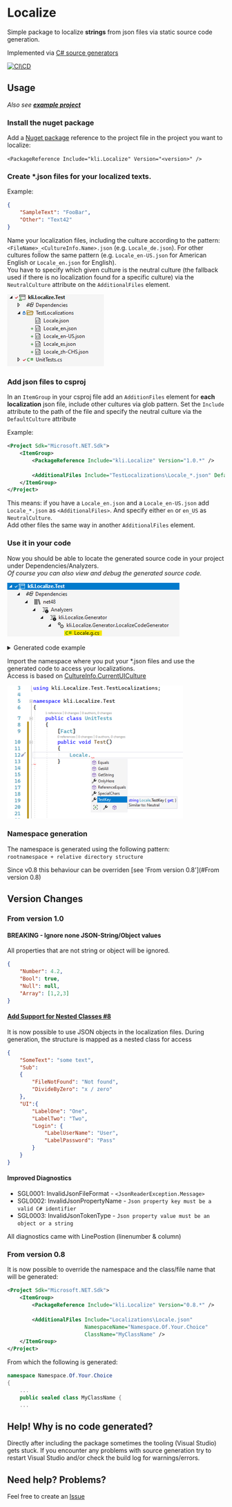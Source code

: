 ﻿# Localize

Simple package to localize **strings** from json files via static source code generation.

Implemented via [C# source generators](https://docs.microsoft.com/en-us/dotnet/csharp/roslyn-sdk/source-generators-overview)

[![CI\CD](https://github.com/kl1mm/localize/actions/workflows/dotnet.yml/badge.svg?branch=main)](https://github.com/kl1mm/localize/actions/workflows/dotnet.yml)

## Usage

_Also see [**example project**](https://github.com/kl1mm/localize/tree/develop/example/kli.Localize.Example)_

### Install the nuget package

Add a [Nuget package](https://www.nuget.org/packages/kli.Localize/) reference to the project file in the project you want to localize:  

`<PackageReference Include="kli.Localize" Version="<version>" />`

### Create \*.json files for your localized texts.

Example:

```json
{
    "SampleText": "FooBar",
    "Other": "Text42"
}
```

Name your localization files, including the culture according to the pattern: `<FileName>_<CultureInfo.Name>.json` (e.g. `Locale_de.json`). 
For other cultures follow the same pattern (e.g. `Locale_en-US.json` for American English or `Locale_en.json` for English).  
You have to specify which given culture is the neutral culture (the fallback used if there is no localization found for a specific culture)
via the `NeutralCulture` attribute on the `AdditionalFiles` element.

![locale_files image][locale_files]

### Add json files to csproj

In an `ItemGroup` in your csproj file add an `AdditionFiles` element for **each localization** json file, include other cultures via glob pattern. 
Set the `Include` attribute to the path of the file and specify the neutral culture via the `DefaultCulture` attribute

Example:

```xml
<Project Sdk="Microsoft.NET.Sdk">
    <ItemGroup>
        <PackageReference Include="kli.Localize" Version="1.0.*" />

        <AdditionalFiles Include="TestLocalizations\Locale_*.json" DefaultCulture="en"/>
    </ItemGroup>
</Project>
```

This means: if you have a `Locale_en.json` and a `Locale_en-US.json` add `Locale_*.json` as `<AdditionalFiles>`. And specify either `en` or `en_US` as `NeutralCulture`.  
Add other files the same way in another `AdditionalFiles` element.

### Use it in your code

Now you should be able to locate the generated source code in your project under Dependencies/Analyzers.  
_Of course you can also view and debug the generated source code._  

![generated_1 image][generated_1]  

<details>
  <summary>Generated code example</summary>

```csharp
//------------------------------------------------------------------------------
// <auto-generated>
//     This code was generated by kli.Localize.Generator.
//
//     Changes to this file may cause incorrect behavior and will be lost if
//     the code is regenerated.
// </auto-generated>
//------------------------------------------------------------------------------
namespace kli.Localize.Example.Localizations
{
    using System;
    using System.Globalization;
    using System.Collections.Generic;
    using Translations = System.Collections.Generic.Dictionary<string, string>;

    public sealed class Locale
    {
        private static readonly LocalizationProvider provider = new LocalizationProvider();
        public static IDictionary<string, string> GetAll(CultureInfo cultureInfo = null) => provider.GetValues(cultureInfo ?? CultureInfo.CurrentUICulture);
        public static string GetString(string key, CultureInfo cultureInfo = null) => provider.GetValue(key, cultureInfo ?? CultureInfo.CurrentUICulture);
        ///<summary>Similar to: Hallo Welt (German)</summary>
        public static string MyText => provider.GetValue(nameof(MyText), CultureInfo.CurrentUICulture);
        private class LocalizationProvider
        {
            delegate bool SelectorFunc<T>(Translations translations, out T arg);
            internal string GetValue(string key, CultureInfo cultureInfo)
            {
                bool ValueSelector(Translations translations, out string value)
                {
                    if (translations.TryGetValue(key, out value))
                        return true;
                    value = key;
                    return false;
                }

                return TraverseCultures<string>(cultureInfo, ValueSelector);
            }

            internal IDictionary<string, string> GetValues(CultureInfo cultureInfo)
            {
                bool ValueSelector(Translations translations, out Translations value)
                {
                    value = translations;
                    return true;
                }

                return TraverseCultures<Translations>(cultureInfo, ValueSelector);
            }

            private T TraverseCultures<T>(CultureInfo cultureInfo, SelectorFunc<T> selectorFunc)
            {
                if (resources.TryGetValue(cultureInfo, out Translations translations))
                {
                    if (selectorFunc(translations, out T result) || cultureInfo == CultureInfo.InvariantCulture)
                        return result;
                }

                return TraverseCultures<T>(cultureInfo.Parent, selectorFunc);
            }

            private static readonly Translations invariant = new()
            {{"MyText", "Hallo Welt (German)"}, };
            private static readonly Translations en = new()
            {{"MyText", "Hello World (English)"}, };
            private static readonly Dictionary<CultureInfo, Translations> resources = new()
            {{CultureInfo.InvariantCulture, invariant}, {new CultureInfo("en"), en}, };
        }
    }
}
```

</details>

  

Import the namespace where you put your \*.json files and use the generated code to access your localizations.  
Access is based on [CultureInfo.CurrentUICulture](https://docs.microsoft.com/en-us/dotnet/api/system.globalization.cultureinfo.currentuiculture)
  
  

![useit image][useit]

### Namespace generation

The namespace is generated using the following pattern:  
`rootnamespace + relative directory structure`  

Since v0.8 this behaviour can be overriden [see 'From version 0.8'](#From version 0.8)

## Version Changes

### From version 1.0

#### BREAKING - Ignore none JSON-String/Object values
All properties that are not string or object will be ignored. 
```json
{
    "Number": 4.2,
    "Bool": true,
    "Null": null,
    "Array": [1,2,3]
}
```

#### [Add Support for Nested Classes #8](https://github.com/kl1mm/localize/issues/8)
It is now possible to use JSON objects in the localization files.
During generation, the structure is mapped as a nested class for access

```json
{
    "SomeText": "some text",
    "Sub": 
    {
        "FileNotFound": "Not found",
        "DivideByZero": "x / zero"
    },
    "UI":{
        "LabelOne": "One",
        "LabelTwo": "Two",
        "Login": {
            "LabelUserName": "User",
            "LabelPassword": "Pass"
        }
    }
}
```
#### Improved Diagnostics
 - SGL0001: InvalidJsonFileFormat - `<JsonReaderException.Message>`
 - SGL0002: InvalidJsonPropertyName - `Json property key must be a valid C# identifier`
 - SGL0003: InvalidJsonTokenType - `Json property value must be an object or a string`

All diagnostics came with LinePostion (linenumber & column)

### From version 0.8

It is now possible to override the namespace and the class/file name that will be generated:
```xml
<Project Sdk="Microsoft.NET.Sdk">
    <ItemGroup>
        <PackageReference Include="kli.Localize" Version="0.8.*" />

        <AdditionalFiles Include="Localizations\Locale.json" 
                         NamespaceName="Namespace.Of.Your.Choice"
                         ClassName="MyClassName" />
    </ItemGroup>
</Project>
```
From which the following is generated:
```csharp
namespace Namespace.Of.Your.Choice
{
    ...
    public sealed class MyClassName {
    ...
```

## Help! Why is no code generated?

Directly after including the package sometimes the tooling (Visual Studio) gets stuck. If you encounter any problems with source generation try to restart Visual Studio and/or check the build log for warnings/errors.

## Need help? Problems?

Feel free to create an [Issue](https://github.com/kl1mm/localize/issues)

[locale_files]: docs/locale_files.png
[generated_1]: docs/generated_1.png
[useit]: docs/useit.png
